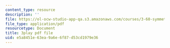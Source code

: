 ```yaml
---
content_type: resource
description: ''
file: https://ol-ocw-studio-app-qa.s3.amazonaws.com/courses/3-60-symmetry-structure-and-tensor-properties-of-materials-fall-2005/e5a8451e63ea9a6e6f87d53cd1979e36_4v94PCyrQqo.pdf
file_type: application/pdf
resourcetype: Document
title: 3play pdf file
uid: e5a8451e-63ea-9a6e-6f87-d53cd1979e36
---
```

